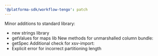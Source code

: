 ```yaml
---
'@platforma-sdk/workflow-tengo': patch
---
```


Minor additions to standard library:
  - new strings library
  - getValues for maps lib
New methods for unmarshalled column bundle:
  - getSpec
Additional check for xsv-import:
  - Explicit error for incorrect partitioning length
